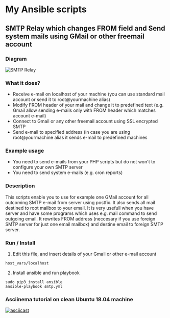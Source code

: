 # My Ansible scripts

## SMTP Relay which changes FROM field and Send system mails using GMail or other freemail account

### Diagram
![SMTP Relay](https://raw.githubusercontent.com/koss822/misc/master/imgs/smtp_relay.png "SMTP Relay diagram")

### What it does?

* Receive e-mail on localhost of your machine (you can use standard mail account or send it to root@yourmachine alias)
* Modify FROM header of your mail and change it to predefined text (e.g. Gmail allow sending e-mails only with FROM header which matches account e-mail)
* Connect to Gmail or any other freemail account using SSL encrypted SMTP
* Send e-mail to specified address (in case you are using root@yourmachine alias it sends e-mail to predefined machines

### Example usage

* You need to send e-mails from your PHP scripts but do not won't to configure your own SMTP server
* You need to send system e-mails (e.g. cron reports)

### Description

This scripts enable you to use for example one GMail account for all outcoming SMTP e-mail from server using postfix. It also sends all mail destined to root mailbox to your email. It is very usefull when you have server and have some programs which uses e.g. mail command to send outgoing email. It rewrites FROM address (neccesary if you use foreign SMTP server for just one email mailbox) and destine email to foreign SMTP server.

### Run / Install
1. Edit this file, and insert details of your Gmail or other e-mail account
```
host_vars/localhost
```
2. Install ansible and run playbook
```
sudo pip3 install ansible
ansible-playbook smtp.yml
```

### Asciinema tutorial on clean Ubuntu 18.04 machine
[![asciicast](https://asciinema.org/a/229978.svg)](https://asciinema.org/a/229978)
